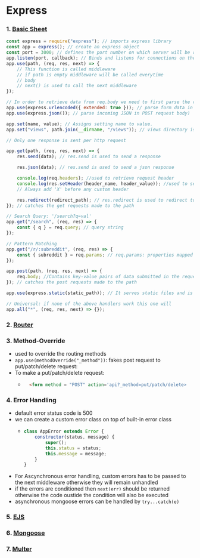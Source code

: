 # Express

### 1. [Basic Sheet](https://quickref.me/express)

```js
const express = require("express"); // imports express library
const app = express(); // create an express object
const port = 3000; // defines the port number on which server will be running
app.listen(port, callback); // Binds and listens for connections on the specified port, If port is omitted or is 0, the operating system will assign an arbitrary unused port.
app.use(path, (req, res, next) => {
    // This function is called middleware
    // if path is empty middleware will be called everytime
    // body
    // next() is used to call the next middleware
});

// In order to retrieve data from req.body we need to first parse the request object
app.use(express.urlencoded({ extended: true })); // parse form data in POST request body)
app.use(express.json()); // parse incoming JSON in POST request body)

app.set(name, value); // Assigns setting name to value.
app.set("views", path.join(__dirname, "/views")); // views directory is publically accessed by other js files, used to store static assets

// Only one response is sent per http request

app.get(path, (req, res, next) => {
    res.send(data); // res.send is used to send a response

    res.json(data); // res.send is used to send a json response

    console.log(req.headers); //used to retrieve request header
    console.log(res.setHeader(header_name, header_value)); //used to send response header
    // Always add 'X' before any custom header

    res.redirect(redirect_path); // res.redirect is used to redirect to another link
}); // catches the get requests made to the path

// Search Query: '/search?q=val'
app.get("/search", (req, res) => {
    const { q } = req.query; // query string
});

// Pattern Matching
app.get("/r/:subreddit", (req, res) => {
    const { subreddit } = req.params; // req.params: properties mapped to the named route
});

app.post(path, (req, res, next) => {
    req.body; //Contains key-value pairs of data submitted in the request body. By default, it is undefined, and is populated, it can be accessed with all routers except 'get'
}); // catches the post requests made to the path

app.use(express.static(static_path)); // It serves static files and is based on serve-static.)

// Universal: if none of the above handlers work this one will
app.all("*", (req, res, next) => {});
```

### 2. [Router](Router.md)

### 3. Method-Override

-   used to override the routing methods
-   `app.use(methodOverride("_method"))`: fakes post request to put/patch/delete request:
-   To make a put/patch/delete request:
    -   ```html
          <form method = "POST" action='api?_method=put/patch/delete>
        ```

### 4. Error Handling

-   default error status code is 500
-   we can create a custom error class on top of built-in error class
    -   ```js
        class AppError extends Error {
            constructor(status, message) {
                super();
                this.status = status;
                this.message = message;
            }
        }
        ```
-   For Ascynchronous error handling, custom errors has to be passed to the next middleware otherwise they will remain unhandled
-   if the errors are conditioned then `next(err)` should be returned otherwise the code oustide the condition will also be executed
-   asynchronous mongoose errors can be handled by `try...catch(e)`

### 5. [EJS](EJS.md)

### 6. [Mongoose](Mongoose.md)

### 7. [Multer](Multer.md)
